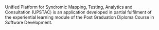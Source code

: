 Unified Platform for Syndromic Mapping, Testing, Analytics and Consultation (UPSTAC) is an application developed in partial fulfilment of the experiential learning module of the Post Graduation Diploma Course in Software Development.

